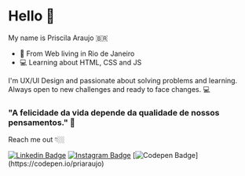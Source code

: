 # Hello 👋

My name is Priscila Araujo 🇧🇷

- 📍  From Web living in Rio de Janeiro
- 💻  Learning about HTML, CSS and JS

I'm UX/UI Design and passionate about solving problems and learning. 
Always open to new challenges and ready to face changes. 💻

### "A felicidade da vida depende da qualidade de nossos pensamentos." 🧠

Reach me out 👇🏼

[![Linkedin Badge](https://img.shields.io/badge/-LinkedIn-blue?style=flat-square&logo=Linkedin&logoColor=white&link=https://www.linkedin.com/in/priscilaaraujodsgn/)](https://www.linkedin.com/in/priscilaaraujodsgn/) [![Instagram Badge](https://img.shields.io/badge/-Instagram-violet?style=flat-square&logo=Instagram&logoColor=white&link=https://www.instagram.com/pri.g.araujo/)](https://www.instagram.com/pri.g.araujo/) [![Codepen Badge](https://img.shields.io/badge/-Codepen-black?style=flat-square&logo=Codepen&logoColor=white&link=[https://codepen.io/priaraujo](https://codepen.io/priaraujo))](https://codepen.io/priaraujo)


